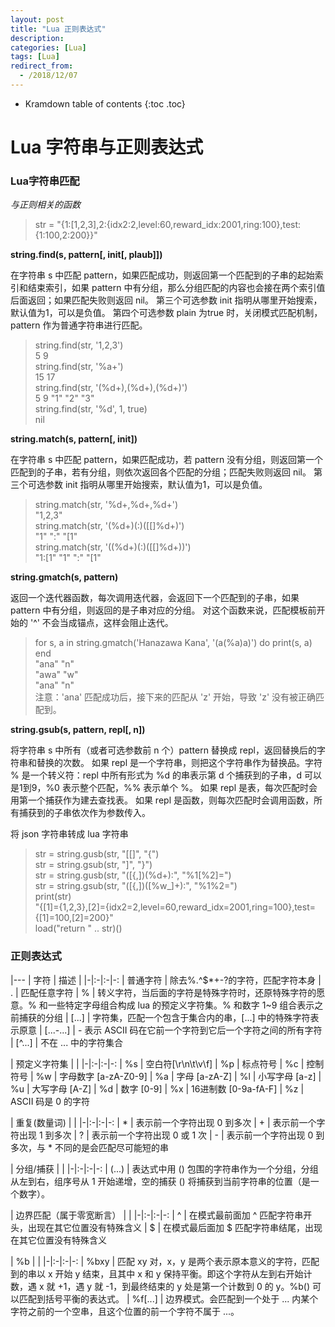 ```yaml
---
layout: post
title: "Lua 正则表达式"
description:
categories: [Lua]
tags: [Lua]
redirect_from:
  - /2018/12/07
---
```


* Kramdown table of contents
{:toc .toc}

# Lua 字符串与正则表达式

### Lua字符串匹配

*与正则相关的函数*

> str = "{1:[1,2,3],2:{idx2:2,level:60,reward_idx:2001,ring:100},test:{1:100,2:200}}"

**string.find(s, pattern[, init[, plaub]])**

在字符串 s 中匹配 pattern，如果匹配成功，则返回第一个匹配到的子串的起始索引和结束索引，如果 pattern 中有分组，那么分组匹配的内容也会接在两个索引值后面返回；如果匹配失败则返回 nil。
第三个可选参数 init 指明从哪里开始搜索，默认值为1，可以是负值。
第四个可选参数 plain 为true 时，关闭模式匹配机制，pattern 作为普通字符串进行匹配。

> string.find(str, '1,2,3')  
> 5 9  
> string.find(str, '%a+')  
> 15 17  
> string.find(str, '(%d+),(%d+),(%d+)')  
> 5 9 "1" "2" "3"  
> string.find(str, '%d', 1, true)  
> nil   

**string.match(s, pattern[, init])**

在字符串 s 中匹配 pattern，如果匹配成功，若 pattern 没有分组，则返回第一个匹配到的子串，若有分组，则依次返回各个匹配的分组；匹配失败则返回 nil。
第三个可选参数 init 指明从哪里开始搜索，默认值为1，可以是负值。

> string.match(str, '%d+,%d+,%d+')  
> "1,2,3"  
> string.match(str, '(%d+)(:)([[]%d+)')  
> "1" ":" "[1"  
> string.match(str, '((%d+)(:)([[]%d+))')  
> "1:[1" "1" ":" "[1"  

**string.gmatch(s, pattern)**

返回一个迭代器函数，每次调用迭代器，会返回下一个匹配到的子串，如果 pattern 中有分组，则返回的是子串对应的分组。
对这个函数来说，匹配模板前开始的 '^' 不会当成锚点，这样会阻止迭代。

> for s, a in string.gmatch('Hanazawa Kana', '(a(%a)a)') do print(s, a) end  
> "ana" "n"  
> "awa" "w"  
> "ana" "n"  
注意：'ana' 匹配成功后，接下来的匹配从 'z' 开始，导致 'z' 没有被正确匹配到。

**string.gsub(s, pattern, repl[, n])**

将字符串 s 中所有（或者可选参数前 n 个）pattern 替换成 repl，返回替换后的字符串和替换的次数。
如果 repl 是一个字符串，则把这个字符串作为替换品。字符 % 是一个转义符：repl 中所有形式为 %d 的串表示第 d 个捕获到的子串，d 可以是1到9，%0 表示整个匹配，%% 表示单个 %。
如果 repl 是表，每次匹配时会用第一个捕获作为建去查找表。
如果 repl 是函数，则每次匹配时会调用函数，所有捕获到的子串依次作为参数传入。

将 json 字符串转成 lua 字符串
> str = string.gusb(str, "[[]", "{")  
> str = string.gsub(str, "]", "}")  
> str = string.gusb(str, "([{,])(%d+):", "%1[%2]=")  
> str = string.gsub(str, "([{,])([%w_]+):", "%1%2=")  
> print(str)  
> "{[1]={1,2,3},[2]={idx2=2,level=60,reward_idx=2001,ring=100},test={[1]=100,[2]=200}"  
> load("return " .. str)()  

### 正则表达式

|---
| 字符	| 描述 |
|-|:-|:-|-:
| 普通字符 | 除去%.[]()^$*+-?的字符，匹配字符本身
| . | 匹配任意字符
| % | 转义字符，当后面的字符是特殊字符时，还原特殊字符的愿意。% 和一些特定字母组合构成 lua 的预定义字符集。% 和数字 1~9 组合表示之前捕获的分组
| [...] | 字符集，匹配一个包含于集合内的串，[...] 中的特殊字符表示原意
| [...-...] | - 表示 ASCII 码在它前一个字符到它后一个字符之间的所有字符
| [^...] | 不在 ... 中的字符集合

| 预定义字符集 | |
|-|:-|:-|-:
| %s | 空白符[\r\n\t\v\f]
| %p | 标点符号
| %c | 控制符号
| %w | 字母数字 [a-zA-Z0-9]
| %a | 字母 [a-zA-Z]
| %l | 小写字母 [a-z]
| %u | 大写字母 [A-Z]
| %d | 数字 [0-9]
| %x | 16进制数 [0-9a-fA-F]
| %z | ASCII 码是 0 的字符

| 重复(数量词) | |
|-|:-|:-|-:
| * | 表示前一个字符出现 0 到多次
| + | 表示前一个字符出现 1 到多次
| ? | 表示前一个字符出现 0 或 1 次
| - | 表示前一个字符出现 0 到多次，与 * 不同的是会匹配尽可能短的串

| 分组/捕获 | |
|-|:-|:-|-:
| (...) | 表达式中用 () 包围的字符串作为一个分组，分组从左到右，组序号从 1 开始递增，空的捕获 () 将捕获到当前字符串的位置（是一个数字）。

| 边界匹配（属于零宽断言） |  |
|-|:-|:-|-:
| ^ | 在模式最前面加 ^ 匹配字符串开头，出现在其它位置没有特殊含义
| $ | 在模式最后面加 $ 匹配字符串结尾，出现在其它位置没有特殊含义

| %b | |
|-|:-|:-|-:
| %bxy | 匹配 xy 对，x，y 是两个表示原本意义的字符，匹配到的串以 x 开始 y 结束，且其中 x 和 y 保持平衡。即这个字符从左到右开始计数，遇 x 就 +1，遇 y 就 -1，到最终结束的 y 处是第一个计数到 0 的 y。%b() 可以匹配到括号平衡的表达式。
| %f[...] | 边界模式。会匹配到一个处于 ... 内某个字符之前的一个空串，且这个位置的前一个字符不属于 ...。
